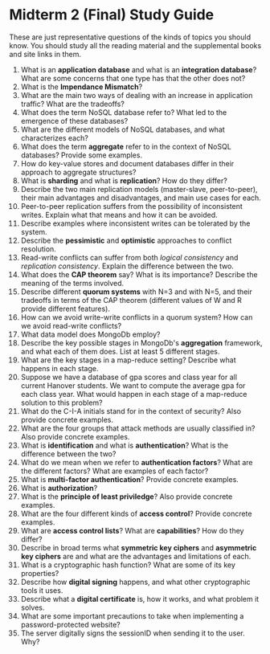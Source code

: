 # Midterm 2 (Final) Study Guide

These are just representative questions of the kinds of topics you should know. You should study all the reading material and the supplemental books and site links in them.

1. What is an **application database** and what is an **integration database**? What are some concerns that one type has that the other does not?
2. What is the **Impendance Mismatch**?
3. What are the main two ways of dealing with an increase in application traffic? What are the tradeoffs?
4. What does the term NoSQL database refer to? What led to the emergence of these databases?
5. What are the different models of NoSQL databases, and what characterizes each?
6. What does the term **aggregate** refer to in the context of NoSQL databases? Provide some examples.
7. How do key-value stores and document databases differ in their approach to aggregate structures?
8. What is **sharding** and what is **replication**? How do they differ?
9. Describe the two main replication models (master-slave, peer-to-peer), their main advantages and disadvantages, and main use cases for each.
10. Peer-to-peer replication suffers from the possibility of inconsistent writes. Explain what that means and how it can be avoided.
11. Describe examples where inconsistent writes can be tolerated by the system.
12. Describe the **pessimistic** and **optimistic** approaches to conflict resolution.
13. Read-write conflicts can suffer from both *logical consistency* and *replication consistency*. Explain the difference between the two.
14. What does the **CAP theorem** say? What is its importance? Describe the meaning of the terms involved.
15. Describe different **quorum systems** with N=3 and with N=5, and their tradeoffs in terms of the CAP theorem (different values of W and R provide different features).
16. How can we avoid write-write conflicts in a quorum system? How can we avoid read-write conflicts?
17. What data model does MongoDb employ?
18. Describe the key possible stages in MongoDb's **aggregation** framework, and what each of them does. List at least 5 different stages.
19. What are the key stages in a map-reduce setting? Describe what happens in each stage.
20. Suppose we have a database of gpa scores and class year for all current Hanover students. We want to compute the average gpa for each class year. What would happen in each stage of a map-reduce solution to this problem?
21. What do the C-I-A initials stand for in the context of security? Also provide concrete examples.
22. What are the four groups that attack methods are usually classified in? Also provide concrete examples.
23. What is **identification** and what is **authentication**? What is the difference between the two?
24. What do we mean when we refer to **authentication factors**? What are the different factors? What are examples of each factor?
25. What is **multi-factor authentication**? Provide concrete examples.
26. What is **authorization**?
27. What is the **principle of least priviledge**? Also provide concrete examples.
28. What are the four different kinds of **access control**? Provide concrete examples.
29. What are **access control lists**? What are **capabilities**? How do they differ?
30. Describe in broad terms what **symmetric key ciphers** and **asymmetric key ciphers** are and what are the advantages and limitations of each.
31. What is a cryptographic hash function? What are some of its key properties?
32. Describe how **digital signing** happens, and what other cryptographic tools it uses.
33. Describe what a **digital certificate** is, how it works, and what problem it solves.
34. What are some important precautions to take when implementing a password-protected website?
35. The server digitally signs the sessionID when sending it to the user. Why?
